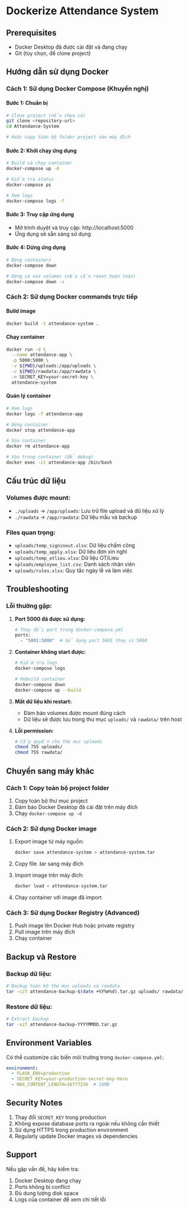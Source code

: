 # Dockerize Attendance System

## Prerequisites
- Docker Desktop đã được cài đặt và đang chạy
- Git (tùy chọn, để clone project)

## Hướng dẫn sử dụng Docker

### Cách 1: Sử dụng Docker Compose (Khuyến nghị)

#### Bước 1: Chuẩn bị
```bash
# Clone project (nếu chưa có)
git clone <repository-url>
cd Attendance-System

# Hoặc copy toàn bộ folder project vào máy đích
```

#### Bước 2: Khởi chạy ứng dụng
```bash
# Build và chạy container
docker-compose up -d

# Kiểm tra status
docker-compose ps

# Xem logs
docker-compose logs -f
```

#### Bước 3: Truy cập ứng dụng
- Mở trình duyệt và truy cập: http://localhost:5000
- Ứng dụng sẽ sẵn sàng sử dụng

#### Bước 4: Dừng ứng dụng
```bash
# Dừng containers
docker-compose down

# Dừng và xóa volumes (nếu cần reset hoàn toàn)
docker-compose down -v
```

### Cách 2: Sử dụng Docker commands trực tiếp

#### Build image
```bash
docker build -t attendance-system .
```

#### Chạy container
```bash
docker run -d \
  --name attendance-app \
  -p 5000:5000 \
  -v ${PWD}/uploads:/app/uploads \
  -v ${PWD}/rawdata:/app/rawdata \
  -e SECRET_KEY=your-secret-key \
  attendance-system
```

#### Quản lý container
```bash
# Xem logs
docker logs -f attendance-app

# Dừng container
docker stop attendance-app

# Xóa container
docker rm attendance-app

# Vào trong container (để debug)
docker exec -it attendance-app /bin/bash
```

## Cấu trúc dữ liệu

### Volumes được mount:
- `./uploads` → `/app/uploads`: Lưu trữ file upload và dữ liệu xử lý
- `./rawdata` → `/app/rawdata`: Dữ liệu mẫu và backup

### Files quan trọng:
- `uploads/temp_signinout.xlsx`: Dữ liệu chấm công
- `uploads/temp_apply.xlsx`: Dữ liệu đơn xin nghỉ
- `uploads/temp_otlieu.xlsx`: Dữ liệu OT/Lieu
- `uploads/employee_list.csv`: Danh sách nhân viên
- `uploads/rules.xlsx`: Quy tắc ngày lễ và làm việc

## Troubleshooting

### Lỗi thường gặp:

1. **Port 5000 đã được sử dụng:**
   ```bash
   # Thay đổi port trong docker-compose.yml
   ports:
     - "5001:5000"  # Sử dụng port 5001 thay vì 5000
   ```

2. **Container không start được:**
   ```bash
   # Kiểm tra logs
   docker-compose logs
   
   # Rebuild container
   docker-compose down
   docker-compose up --build
   ```

3. **Mất dữ liệu khi restart:**
   - Đảm bảo volumes được mount đúng cách
   - Dữ liệu sẽ được lưu trong thư mục `uploads/` và `rawdata/` trên host

4. **Lỗi permission:**
   ```bash
   # Cấp quyền cho thư mục uploads
   chmod 755 uploads/
   chmod 755 rawdata/
   ```

## Chuyển sang máy khác

### Cách 1: Copy toàn bộ project folder
1. Copy toàn bộ thư mục project
2. Đảm bảo Docker Desktop đã cài đặt trên máy đích
3. Chạy `docker-compose up -d`

### Cách 2: Sử dụng Docker image
1. Export image từ máy nguồn:
   ```bash
   docker save attendance-system > attendance-system.tar
   ```

2. Copy file .tar sang máy đích

3. Import image trên máy đích:
   ```bash
   docker load < attendance-system.tar
   ```

4. Chạy container với image đã import

### Cách 3: Sử dụng Docker Registry (Advanced)
1. Push image lên Docker Hub hoặc private registry
2. Pull image trên máy đích
3. Chạy container

## Backup và Restore

### Backup dữ liệu:
```bash
# Backup toàn bộ thư mục uploads và rawdata
tar -czf attendance-backup-$(date +%Y%m%d).tar.gz uploads/ rawdata/
```

### Restore dữ liệu:
```bash
# Extract backup
tar -xzf attendance-backup-YYYYMMDD.tar.gz
```

## Environment Variables

Có thể customize các biến môi trường trong `docker-compose.yml`:

```yaml
environment:
  - FLASK_ENV=production
  - SECRET_KEY=your-production-secret-key-here
  - MAX_CONTENT_LENGTH=16777216  # 16MB
```

## Security Notes

1. Thay đổi `SECRET_KEY` trong production
2. Không expose database ports ra ngoài nếu không cần thiết
3. Sử dụng HTTPS trong production environment
4. Regularly update Docker images và dependencies

## Support

Nếu gặp vấn đề, hãy kiểm tra:
1. Docker Desktop đang chạy
2. Ports không bị conflict
3. Đủ dung lượng disk space
4. Logs của container để xem chi tiết lỗi
